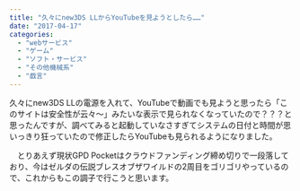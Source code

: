 ```yaml
---
title: "久々にnew3DS LLからYouTubeを見ようとしたら……"
date: "2017-04-17"
categories: 
  - "webサービス"
  - "ゲーム"
  - "ソフト・サービス"
  - "その他機械系"
  - "戯言"
---
```


久々にnew3DS LLの電源を入れて、YouTubeで動画でも見ようと思ったら「このサイトは安全性が云々〜」みたいな表示で見られなくなっていたので？？？と思ったんですが、調べてみると起動していなさすぎてシステムの日付と時間が思いっきり狂っていたので修正したらYouTubeも見られるようになりました。

　とりあえず現状GPD Pocketはクラウドファンディング締め切りで一段落しており、今はゼルダの伝説ブレスオブザワイルドの2周目をゴリゴリやっているので、これからもこの調子で行こうと思います。
